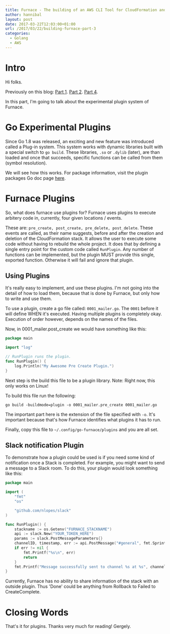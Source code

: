 ```yaml
---
title: Furnace - The building of an AWS CLI Tool for CloudFormation and CodeDeploy - Part 3
author: hannibal
layout: post
date: 2017-03-22T12:03:00+01:00
url: /2017/03/22/building-furnace-part-3
categories:
  - Golang
  - AWS
---
```


# Intro

Hi folks.

Previously on this blog: [Part 1](http://skarlso.github.io/2017/03/16/building-furnace-part-1/). [Part 2](https://skarlso.github.io/2017/03/19/building-furnace-part-2/). [Part 4](https://skarlso.github.io/2017/04/16/building-furnace-part-4/).


In this part, I'm going to talk about the experimental plugin system of Furnace.

# Go Experimental Plugins

Since Go 1.8 was released, an exciting and new feature was introduced called a Plug-in system. This system works with dynamic
libraries built with a special switch to `go build`. These libraries, `.so` or `.dylib` (later), are than loaded and once that
succeeds, specific functions can be called from them (symbol resolution).

We will see how this works. For package information, visit the plugin packages Go doc page
[here](https://tip.golang.org/pkg/plugin/).

# Furnace Plugins

So, what does furnace use plugins for? Furnace uses plugins to execute arbitery code in, currently, four given locations / events.

These are: `pre_create, post_create, pre_delete, post_delete`. These events are called, as their name suggests, before and after
the creation and deletion of the CloudFormation stack. It allows the user to execute some code without having to rebuild the whole
project. It does that by defining a single entry point for the custom code called `RunPlugin`. Any number of functions can be
implemented, but the plugin MUST provide this single, exported function. Otherwise it will fail and ignore that plugin.

## Using Plugins

It's really easy to implement, and use these plugins. I'm not going into the detail of how to load them, because that is done by
Furnace, but only how to write and use them.

To use a plugin, create a go file called: `0001_mailer.go`. The `0001` before it will define WHEN it's executed.
Having multiple plugins is completely okay. Execution of order however, depends on the names of the files.

Now, in 0001_mailer.post_create we would have something like this:

~~~go
package main

import "log"

// RunPlugin runs the plugin.
func RunPlugin() {
	log.Println("My Awesome Pre Create Plugin.")
}
~~~

Next step is the build this file to be a plugin library. Note: Right now, this only works on Linux!

To build this file run the following:
~~~
go build -buildmode=plugin -o 0001_mailer.pre_create 0001_mailer.go
~~~

The important part here is the extension of the file specified with `-o`. It's important because that's how Furnace identifies
what plugins it has to run.

Finally, copy this file to `~/.config/go-furnace/plugins` and you are all set.

## Slack notification Plugin

To demonstrate how a plugin could be used is if you need some kind of notification once a Stack is completed. For example, you
might want to send a message to a Slack room. To do this, your plugin would look something like this:

~~~go
package main

import (
	"fmt"
	"os"

	"github.com/nlopes/slack"
)

func RunPlugin() {
	stackname := os.Getenv("FURNACE_STACKNAME")
	api := slack.New("YOUR_TOKEN_HERE")
	params := slack.PostMessageParameters{}
	channelID, timestamp, err := api.PostMessage("#general", fmt.Sprintf("Stack with name '%s' is Done.", stackname), params)
	if err != nil {
		fmt.Printf("%s\n", err)
		return
	}
	fmt.Printf("Message successfully sent to channel %s at %s", channelID, timestamp)
}
~~~

Currently, Furnace has no ability to share information of the stack with an outside plugin. Thus 'Done' could be anything from
Rollback to Failed to CreateComplete.

# Closing Words

That's it for plugins. Thanks very much for reading!
Gergely.

